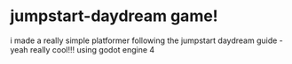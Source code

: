 # jumpstart-daydream game!

i made a really simple platformer following the jumpstart daydream guide - yeah really cool!!!
using godot engine 4

